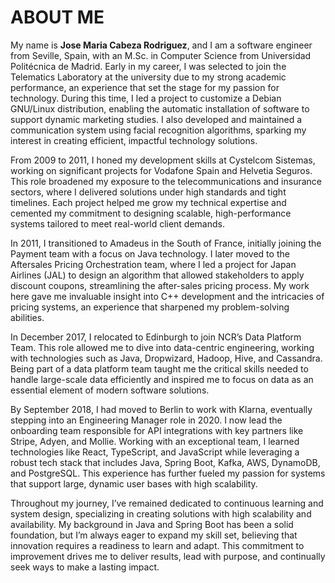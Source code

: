 # ABOUT ME

My name is **Jose Maria Cabeza Rodriguez**, and I am a software engineer from Seville, Spain, with an M.Sc. in Computer Science from Universidad Politécnica de Madrid. Early in my career, I was selected to join the Telematics Laboratory at the university due to my strong academic performance, an experience that set the stage for my passion for technology. During this time, I led a project to customize a Debian GNU/Linux distribution, enabling the automatic installation of software to support dynamic marketing studies. I also developed and maintained a communication system using facial recognition algorithms, sparking my interest in creating efficient, impactful technology solutions.

From 2009 to 2011, I honed my development skills at Cystelcom Sistemas, working on significant projects for Vodafone Spain and Helvetia Seguros. This role broadened my exposure to the telecommunications and insurance sectors, where I delivered solutions under high standards and tight timelines. Each project helped me grow my technical expertise and cemented my commitment to designing scalable, high-performance systems tailored to meet real-world client demands.

In 2011, I transitioned to Amadeus in the South of France, initially joining the Payment team with a focus on Java technology. I later moved to the Aftersales Pricing Orchestration team, where I led a project for Japan Airlines (JAL) to design an algorithm that allowed stakeholders to apply discount coupons, streamlining the after-sales pricing process. My work here gave me invaluable insight into C++ development and the intricacies of pricing systems, an experience that sharpened my problem-solving abilities.

In December 2017, I relocated to Edinburgh to join NCR’s Data Platform Team. This role allowed me to dive into data-centric engineering, working with technologies such as Java, Dropwizard, Hadoop, Hive, and Cassandra. Being part of a data platform team taught me the critical skills needed to handle large-scale data efficiently and inspired me to focus on data as an essential element of modern software solutions.

By September 2018, I had moved to Berlin to work with Klarna, eventually stepping into an Engineering Manager role in 2020. I now lead the onboarding team responsible for API integrations with key partners like Stripe, Adyen, and Mollie. Working with an exceptional team, I learned technologies like React, TypeScript, and JavaScript while leveraging a robust tech stack that includes Java, Spring Boot, Kafka, AWS, DynamoDB, and PostgreSQL. This experience has further fueled my passion for systems that support large, dynamic user bases with high scalability.

Throughout my journey, I’ve remained dedicated to continuous learning and system design, specializing in creating solutions with high scalability and availability. My background in Java and Spring Boot has been a solid foundation, but I’m always eager to expand my skill set, believing that innovation requires a readiness to learn and adapt. This commitment to improvement drives me to deliver results, lead with purpose, and continually seek ways to make a lasting impact.
